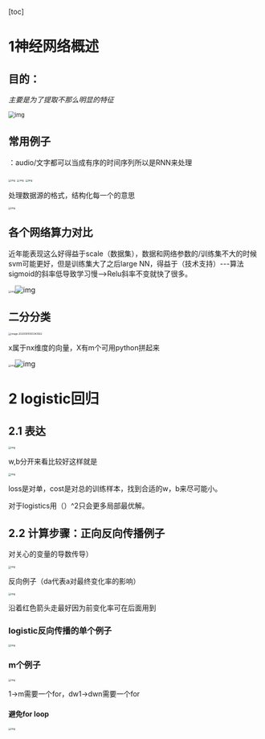 [toc]



# 1神经网络概述

## **目的**：
*主要是为了提取不那么明显的特征*

<img src="assets/clipboard-1600155932074.png" alt="img" style="zoom:80%;" />

## **常用例子**
：audio/文字都可以当成有序的时间序列所以是RNN来处理

<img src="assets/clipboard-1600156493369.png" alt="img" style="zoom: 33%;" />

<img src="assets/clipboard-1600156547327.png" alt="img" style="zoom: 33%;" />

<img src="assets/clipboard-1600156665840.png" alt="img" style="zoom:33%;" />



处理数据源的格式，结构化每一个的意思

<img src="assets/clipboard-1600157712961.png" alt="img" style="zoom:33%;" />

## **各个网络**算力对比

近年能表现这么好得益于scale（数据集），数据和网络参数的/训练集不大的时候svm可能更好，但是训练集大了之后large NN，得益于（技术支持）---算法sigmoid的斜率低导致学习慢-->Relu斜率不变就快了很多。

<img src="assets/clipboard-1600158788420.png" alt="img" style="zoom:33%;" />![img](assets/clipboard-1600158811596.png)

## 二分分类

<img src="assets/image-20200915163343562.png" alt="image-20200915163343562" style="zoom:33%;" />

x属于nx维度的向量，X有m个可用python拼起来

<img src="assets/clipboard-1600158848643.png" alt="img" style="zoom:33%;" />![img](assets/clipboard-1600159257666.png)

# 2 logistic回归

## 2.1 表达

<img src="assets/clipboard-1600159372475.png" alt="img" style="zoom:33%;" />

w,b分开来看比较好这样就是

<img src="assets/clipboard-1600159442285.png" alt="img" style="zoom:33%;" />

loss是对单，cost是对总的训练样本，找到合适的w，b来尽可能小。

对于logistics用（）^2只会更多局部最优解。

## 2.2 计算步骤：正向反向传播例子

对关心的变量的导数传导）

<img src="assets/clipboard-1600160258402.png" alt="img" style="zoom:33%;" />

反向例子（da代表a对最终变化率的影响）

<img src="assets/clipboard-1600161478946.png" alt="img" style="zoom:33%;" />

沿着红色箭头走最好因为前变化率可在后面用到

### logistic反向传播的单个例子

<img src="assets/clipboard-1600161503807.png" alt="img" style="zoom:33%;" />

### m个例子

<img src="assets/clipboard-1600161520133.png" alt="img" style="zoom:33%;" />

1->m需要一个for，dw1->dwn需要一个for

#### 避免for loop

<img src="assets/clipboard-1600161611959.png" alt="img" style="zoom:33%;" />